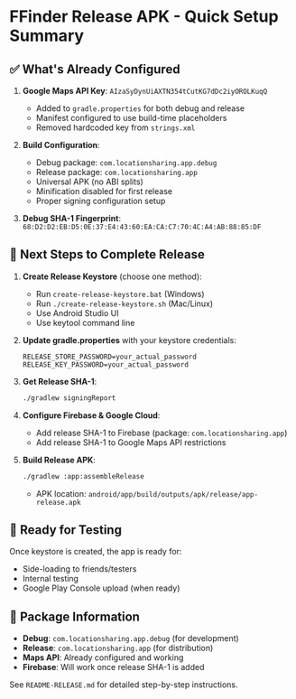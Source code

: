 # FFinder Release APK - Quick Setup Summary

## ✅ What's Already Configured

1. **Google Maps API Key**: `AIzaSyDynUiAXTN354tCutKG7dDc2iyOROLKuqQ`
   - Added to `gradle.properties` for both debug and release
   - Manifest configured to use build-time placeholders
   - Removed hardcoded key from `strings.xml`

2. **Build Configuration**:
   - Debug package: `com.locationsharing.app.debug`
   - Release package: `com.locationsharing.app`
   - Universal APK (no ABI splits)
   - Minification disabled for first release
   - Proper signing configuration setup

3. **Debug SHA-1 Fingerprint**: `68:D2:D2:EB:D5:0E:37:E4:43:60:EA:CA:C7:70:4C:A4:AB:88:85:DF`

## 🔄 Next Steps to Complete Release

1. **Create Release Keystore** (choose one method):
   - Run `create-release-keystore.bat` (Windows)
   - Run `./create-release-keystore.sh` (Mac/Linux)
   - Use Android Studio UI
   - Use keytool command line

2. **Update gradle.properties** with your keystore credentials:
   ```
   RELEASE_STORE_PASSWORD=your_actual_password
   RELEASE_KEY_PASSWORD=your_actual_password
   ```

3. **Get Release SHA-1**:
   ```bash
   ./gradlew signingReport
   ```

4. **Configure Firebase & Google Cloud**:
   - Add release SHA-1 to Firebase (package: `com.locationsharing.app`)
   - Add release SHA-1 to Google Maps API restrictions

5. **Build Release APK**:
   ```bash
   ./gradlew :app:assembleRelease
   ```
   - APK location: `android/app/build/outputs/apk/release/app-release.apk`

## 🚀 Ready for Testing

Once keystore is created, the app is ready for:
- Side-loading to friends/testers
- Internal testing
- Google Play Console upload (when ready)

## 📱 Package Information

- **Debug**: `com.locationsharing.app.debug` (for development)
- **Release**: `com.locationsharing.app` (for distribution)
- **Maps API**: Already configured and working
- **Firebase**: Will work once release SHA-1 is added

See `README-RELEASE.md` for detailed step-by-step instructions.